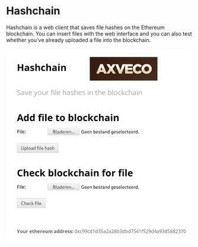 # Hashchain
Hashchain is a web client that saves file hashes on the Ethereum blockchain. 
You can insert files with the web interface and you can also test whether you've already uploaded a file into
the blockchain.

![A screenshot of the web interface](demo.png)
